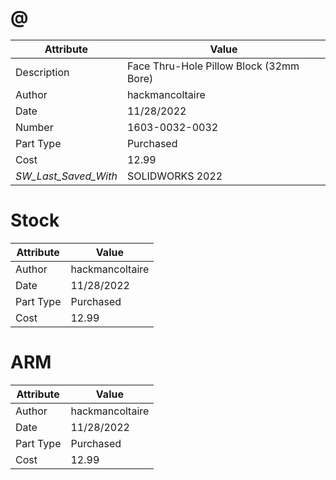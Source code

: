 # @
| Attribute | Value |
| ---  | ---     |
| Description | Face Thru-Hole Pillow Block (32mm Bore) |
| Author | hackmancoltaire |
| Date | 11/28/2022 |
| Number | 1603-0032-0032 |
| Part Type | Purchased |
| Cost | 12.99 |
| _SW_Last_Saved_With_ | SOLIDWORKS 2022 |
# Stock
| Attribute | Value |
| ---  | ---     |
| Author | hackmancoltaire |
| Date | 11/28/2022 |
| Part Type | Purchased |
| Cost | 12.99 |
# ARM
| Attribute | Value |
| ---  | ---     |
| Author | hackmancoltaire |
| Date | 11/28/2022 |
| Part Type | Purchased |
| Cost | 12.99 |
